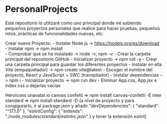 # PersonalProjects

Este repositorio lo utilizaré como uno principal donde iré subiendo pequeños proyectos personales que realice para hacer pruebas, pequeños retos, prácticas de funcionalidades nuevas, etc.

Crear nuevo Proyecto:
    - Instalar Node.js -> https://nodejs.org/es/download
    - Instalar npm -> npm install   
    - Comprobar que se ha instalado -> node -v; npm -v
    - Crear la carpeta principal del repositorio GitHub
    - Inicializar proyecto -> npm init -y
    - Crear una carpeta principal para guardar los diferentes proyectos
    - Instalar en ella Vite (empaquetador) -> npm create vite@latest
    - Escoger el nombre del proyecto, React y JavaScript + SWC (transpilador)
    - Instalar dependencias -> npm i
    - Inicializar proyecto -> npm run dev
    - Eliminar App.css, App.jsx e index.css o dejarlas vacías

Heroicons
unavatar.io
canvas confetti => npm install canvas-confetti -E
inter standard => npm install standard -D (a nivel de proyecto y para congigurarlo, ir al package.json y añadir "devDependencies": {
    "standard": "^17.1.0"
  },
  "eslintConfig": {
    "extends": "./node_modules/standard/eslintrc.json"
  } y tener la extensión eslint)